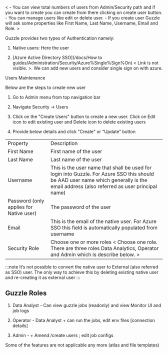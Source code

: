 
 < - You can view total numbers of users from Admin/Security path and if you want to create you can create from there clicking on create user button.
	 - You can manage users like edit or delete user.
	 - If you create user Guzzle will ask some properties like First Name, Last Name, Username, Email and Role. >

Guzzle provides two types of Authentication namely:

1. Native users: Here the user 

2. [Azure Active Directory SSO](/docs/How to guides/Administration/Security/Azure%Single%Sign%On) < Link is not visible. >. We can add new users and consider single sign on with azure. 

Users Maintenance

Below are the steps to create new user 

1. Go to Admin menu from top navigation bar

2. Navigate Security -> Users

3. Click on the "Create Users" button to create a new user. Click on Edit icon to edit existing user and Delete icon to delete existing users

4. Provide below details and click "Create" or “Update” button

<table>
  <tr>
    <td>Property</td>
    <td>Description</td>
  </tr>
  <tr>
    <td>First Name</td>
    <td>First name of the user</td>
  </tr>
  <tr>
    <td>Last Name</td>
    <td>Last name of the user</td>
  </tr>
  <tr>
    <td>Username</td>
    <td>This is the user name that shall be used for login into Guzzle. For Azure SSO this should be AAD user name which generally is the email address (also referred as user principal name)</td>
  </tr>
  <tr>
    <td>Password (only applies for Native user)</td>
    <td>The password of the user</td>
  </tr>
  <tr>
    <td>Email </td>
    <td>This is the email of the native user. For Azure SSO this field is automatically populated from username</td>
  </tr>
  <tr>
    <td>Security Role</td>
    <td>Choose one or more roles <  Choose one role. There are three roles Data Analytics, Operator and Admin which is describe below. > </td>
  </tr>
</table>


:::note
It’s not possible to convert the native user to External (also referred as SSO) user. The only way to achieve this by deleting existing native user and re-creating it as external user
:::

## Guzzle Roles

1. Data Analyst - Can view guzzle jobs (readonly) and view Monitor UI and job logs

2. Operator - Data Analyst + can run the jobs, edit env files [connection details]

3. Admin - + Amend /create users ; edit job configs


Some of the features are not applicable any more (atlas and file templates)

